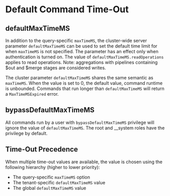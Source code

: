 # Default Command Time-Out

## defaultMaxTimeMS

In addition to the query-specific `maxTimeMS`, the cluster-wide server parameter `defaultMaxTimeMS`
can be used to set the default time limit for when `maxTimeMS` is not specified. The parameter has
an effect only when authentication is turned on. The value of `defaultMaxTimeMS.readOperations`
applies to read operations. Note: aggregations with pipelines containing $out and $merge stages are
considered writes.

The cluster parameter `defaultMaxTimeMS` shares the same semantic as `maxTimeMS`. When the value is
set to 0, the default value, command runtime is unbounded. Commands that run longer than
`defaultMaxTimeMS` will return a `MaxTimeMSExpired` error.

## bypassDefaultMaxTimeMS

All commands run by a user with `bypassDefaultMaxTimeMS` privilege will ignore the value of
`defaultMaxTimeMS`. The root and \_\_system roles have the privilege by default.

## Time-Out Precedence

When multiple time-out values are available, the value is chosen using the following hierarchy
(higher to lower priority):

-   The query-specific `maxTimeMS` option
-   The tenant-specific `defaultMaxTimeMS` value
-   The global `defaultMaxTimeMS` value
